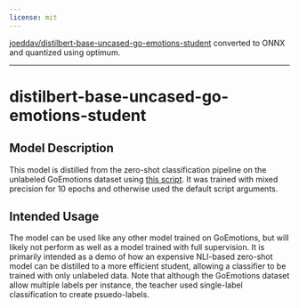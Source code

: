 ```yaml
---
license: mit
---
```


[joeddav/distilbert-base-uncased-go-emotions-student](https://huggingface.co/joeddav/distilbert-base-uncased-go-emotions-student) converted to ONNX and quantized using optimum.

---

# distilbert-base-uncased-go-emotions-student

## Model Description

This model is distilled from the zero-shot classification pipeline on the unlabeled GoEmotions dataset using [this
script](https://github.com/huggingface/transformers/tree/master/examples/research_projects/zero-shot-distillation).
It was trained with mixed precision for 10 epochs and otherwise used the default script arguments. 

## Intended Usage

The model can be used like any other model trained on GoEmotions, but will likely not perform as well as a model
trained with full supervision. It is primarily intended as a demo of how an expensive NLI-based zero-shot model
can be distilled to a more efficient student, allowing a classifier to be trained with only unlabeled data. Note
that although the GoEmotions dataset allow multiple labels per instance, the teacher used single-label 
classification to create psuedo-labels.
